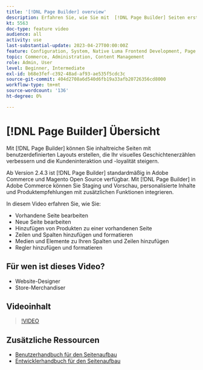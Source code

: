 ```yaml
---
title: '[!DNL Page Builder] overview'
description: Erfahren Sie, wie Sie mit  [!DNL Page Builder] Seiten erstellen, die im Admin gespeichert werden. [!DNL Commerce]
kt: 5563
doc-type: feature video
audience: all
activity: use
last-substantial-update: 2023-04-27T00:00:00Z
feature: Configuration, System, Native Luma Frontend Development, Page Content
topic: Commerce, Administration, Content Management
role: Admin, User
level: Beginner, Intermediate
exl-id: b68e3fef-c392-48ad-af93-ae535f5cdc3c
source-git-commit: 404d2708a6d540d6fb19a33afb20726356cd8000
workflow-type: tm+mt
source-wordcount: '136'
ht-degree: 0%

---
```


# [!DNL Page Builder] Übersicht

Mit [!DNL Page Builder] können Sie inhaltreiche Seiten mit benutzerdefinierten Layouts erstellen, die Ihr visuelles Geschichtenerzählen verbessern und die Kundeninteraktion und -loyalität steigern.

Ab Version 2.4.3 ist [!DNL Page Builder] standardmäßig in Adobe Commerce und Magento Open Source verfügbar. Mit [!DNL Page Builder] in Adobe Commerce können Sie Staging und Vorschau, personalisierte Inhalte und Produktempfehlungen mit zusätzlichen Funktionen integrieren.

In diesem Video erfahren Sie, wie Sie:

- Vorhandene Seite bearbeiten
- Neue Seite bearbeiten
- Hinzufügen von Produkten zu einer vorhandenen Seite
- Zeilen und Spalten hinzufügen und formatieren
- Medien und Elemente zu Ihren Spalten und Zeilen hinzufügen
- Regler hinzufügen und formatieren

## Für wen ist dieses Video?

- Website-Designer
- Store-Merchandiser

## Videoinhalt

>[!VIDEO](https://video.tv.adobe.com/v/343781?quality=12&learn=on)

## Zusätzliche Ressourcen

- [Benutzerhandbuch für den Seitenaufbau](https://experienceleague.adobe.com/docs/commerce-admin/page-builder/guide-overview.html)
- [Entwicklerhandbuch für den Seitenaufbau](https://developer.adobe.com/commerce/frontend-core/page-builder/)

